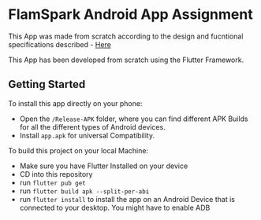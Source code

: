 # FlamSpark Android App Assignment

This App was made from scratch according to the design and fucntional specifications described - [Here](https://www.notion.so/Android-iOS-native-28509afe951040c386d5bbf6142ee254)

This App has been developed from scratch using the Flutter Framework.

## Getting Started

To install this app directly on your phone:

- Open the `/Release-APK` folder, where you can find different APK Builds for all the different types of Android devices.
- Install `app.apk` for universal Compatibility.

To build this project on your local Machine:

- Make sure you have Flutter Installed on your device
- CD into this repository
- run `flutter pub get`
- run `flutter build apk --split-per-abi`
- run `flutter install` to install the app on an Android Device that is connected to your desktop. You might have to enable ADB
